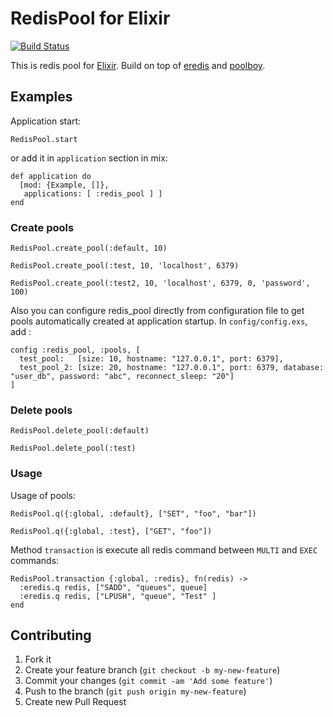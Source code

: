 # RedisPool for Elixir
[![Build Status](https://travis-ci.org/le0pard/redis_pool.png?branch=master)](https://travis-ci.org/le0pard/redis_pool)

This is redis pool for [Elixir](http://elixir-lang.org/). Build on top of [eredis](https://github.com/wooga/eredis) and [poolboy](https://github.com/devinus/poolboy).

## Examples

Application start:

```
RedisPool.start
```
or add it in `application` section in mix:

```
def application do
  [mod: {Example, []},
   applications: [ :redis_pool ] ]
end
```

### Create pools

```
RedisPool.create_pool(:default, 10)

RedisPool.create_pool(:test, 10, 'localhost', 6379)

RedisPool.create_pool(:test2, 10, 'localhost', 6379, 0, 'password', 100)
```

Also you can configure redis_pool directly from configuration file to get pools automatically created at application startup. In `config/config.exs`, add :

```
config :redis_pool, :pools, [
  test_pool:   [size: 10, hostname: "127.0.0.1", port: 6379],
  test_pool_2: [size: 20, hostname: "127.0.0.1", port: 6379, database: "user_db", password: "abc", reconnect_sleep: "20"]
]
```

### Delete pools

```
RedisPool.delete_pool(:default)

RedisPool.delete_pool(:test)
```

### Usage

Usage of pools:

```
RedisPool.q({:global, :default}, ["SET", "foo", "bar"])

RedisPool.q({:global, :test}, ["GET", "foo"])
```

Method `transaction` is execute all redis command between `MULTI` and `EXEC` commands:

```
RedisPool.transaction {:global, :redis}, fn(redis) ->
  :eredis.q redis, ["SADD", "queues", queue]
  :eredis.q redis, ["LPUSH", "queue", "Test" ]
end
```

## Contributing

1. Fork it
2. Create your feature branch (`git checkout -b my-new-feature`)
3. Commit your changes (`git commit -am 'Add some feature'`)
4. Push to the branch (`git push origin my-new-feature`)
5. Create new Pull Request
